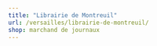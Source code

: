 ```yaml
---
title: "Librairie de Montreuil"
url: /versailles/librairie-de-montreuil/
shop: marchand de journaux
---
```

